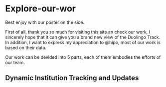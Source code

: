 # Explore-our-wor
Best enjoy with our poster on the side.

First of all, thank you so much for visiting this site an check our work, I sincerely hope that it can give you a brand new view of the Duolingo Track.
In addition, I want to express my appreciation to @hipo, most of our work is based on their data.

Our work can be devided into 5 parts, each of them embodies the efforts of our team.
## Dynamic Institution Tracking and Updates
